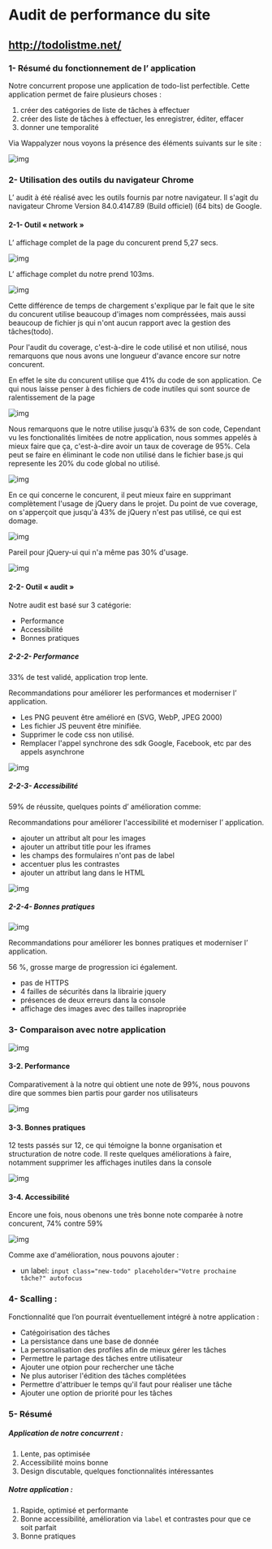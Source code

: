 # Audit de performance du site
## http://todolistme.net/

### 1- Résumé du fonctionnement de l’ application

Notre concurrent propose une application de todo-list perfectible.
Cette application permet de faire plusieurs choses :
1. créer des catégories de liste de tâches à effectuer
2. créer des liste de tâches à effectuer, les enregistrer, éditer, effacer
3. donner une temporalité

Via Wappalyzer nous voyons la présence des éléments suivants sur le site :

![img](assets/audit_wappalyzer.png)


### 2- Utilisation des outils du navigateur Chrome
L’ audit à été réalisé avec les outils fournis par
notre navigateur. Il s'agit du navigateur Chrome Version 84.0.4147.89 (Build officiel) (64 bits) de Google.

#### 2-1- Outil « network »

L’ affichage complet de la page du concurent prend 5,27 secs.

![img](assets/audit_network_concurent.png)

L’ affichage complet du notre prend 103ms.

![img](assets/audit_network_todoapp.png)

Cette différence de temps de chargement s'explique par le fait que le site du concurent utilise beaucoup
d'images nom compréssées, mais aussi beaucoup de fichier js qui n'ont aucun rapport avec la gestion des tâches(todo).

Pour l'audit du coverage, c'est-à-dire le code utilisé et non utilisé, nous remarquons que nous avons une
longueur d'avance encore sur notre concurent. 

En effet le site du concurent utilise que 41% du code de son application.
Ce qui nous laisse penser à des fichiers de code inutiles qui sont source de ralentissement de la page

![img](assets/audit_coverage_concurent.png)

Nous remarquons que le notre utilise jusqu'à 63% de son code,
Cependant vu les fonctionalités limitées de notre application,
nous sommes appelés à mieux faire que ça, 
c'est-à-dire avoir un taux de coverage de 95%.
Cela peut se faire en éliminant le code non utilisé dans le fichier base.js qui represente les 20% du
code global no utilisé.

![img](assets/audit_coverage_todoapp.png)

En ce qui concerne le concurent, il peut mieux faire en supprimant complètement l'usage de jQuery dans le projet.
Du point de vue coverage, on s'apperçoit que jusqu'à 43% de jQuery n'est pas utilisé, ce qui est domage.

![img](assets/audit_coverage_unused_jquery.png)

Pareil pour jQuery-ui qui n'a même pas 30% d'usage.

![img](assets/audit_coverage_unused_jquery_ui.png)

#### 2-2- Outil « audit »
Notre audit est basé sur 3 catégorie:
* Performance
* Accessibilité
* Bonnes pratiques

##### 2-2-2- Performance

33% de test validé, application trop lente.

Recommandations pour améliorer les performances et moderniser l’ application.

* Les PNG peuvent être amélioré en (SVG, WebP, JPEG 2000) 
* Les fichier JS peuvent être minifiée.
* Supprimer le code css non utilisé.
* Remplacer l'appel synchrone des sdk Google, Facebook, etc par des appels asynchrone

![img](assets/audit_performance_concurent.png)

##### 2-2-3- Accessibilité

59% de réussite, quelques points d’ amélioration comme:

Recommandations pour améliorer l'accessibilité et moderniser l’ application.

* ajouter un attribut alt pour les images
* ajouter un attribut title pour les iframes
* les champs des formulaires n'ont pas de label
* accentuer plus les contrastes
* ajouter un attribut lang dans le HTML

![img](assets/audit_accessibilite_concurent.png)

##### 2-2-4- Bonnes pratiques

![img](assets/audit_best_practices_concurent.png)

Recommandations pour améliorer les bonnes pratiques et moderniser l’ application.

56 %, grosse marge de progression ici également.
* pas de HTTPS
* 4 failles de sécurités dans la librairie jquery
* présences de deux erreurs dans la console
* affichage des images avec des tailles inapropriée

### 3- Comparaison avec notre application

![img](assets/audit_todoapp.png)

#### 3-2. Performance 

Comparativement à la notre qui obtient une note de 99%, nous pouvons dire que sommes bien
partis pour garder nos utilisateurs

![img](assets/audit_performance_todoapp.png)

#### 3-3. Bonnes pratiques 
12 tests passés sur 12, ce qui témoigne la bonne organisation et structuration de notre code.
Il reste quelques améliorations à faire, notamment supprimer les affichages inutiles dans la console

![img](assets/audit_best_practices_todoapp.png)

#### 3-4. Accessibilité

Encore une fois, nous obenons une très bonne note comparée à notre concurent, 74% contre 59%

![img](assets/audit_accessibilite_todoapp.png)

Comme axe d'amélioration, nous pouvons ajouter : 
* un label: `input class="new-todo" placeholder="Votre prochaine tâche?" autofocus`

### 4- Scalling :
Fonctionnalité que l’on pourrait éventuellement intégré à notre application :

* Catégoirisation des tâches
* La persistance dans une base de donnée
* La personalisation des profiles afin de mieux gérer les tâches
* Permettre le partage des tâches entre utilisateur
* Ajouter une otpion pour rechercher une tâche
* Ne plus autoriser l'édition des tâches complétées
* Permettre d'attribuer le temps qu'il faut pour réaliser une tâche
* Ajouter une option de priorité pour les tâches

### 5- Résumé
##### Application de notre concurrent :
1. Lente, pas optimisée
2. Accessibilité moins bonne
3. Design discutable, quelques fonctionnalités intéressantes

##### Notre application :
1. Rapide, optimisé et performante
3. Bonne accessibilité, amélioration via `label` et contrastes pour que ce soit parfait
4. Bonne pratiques


